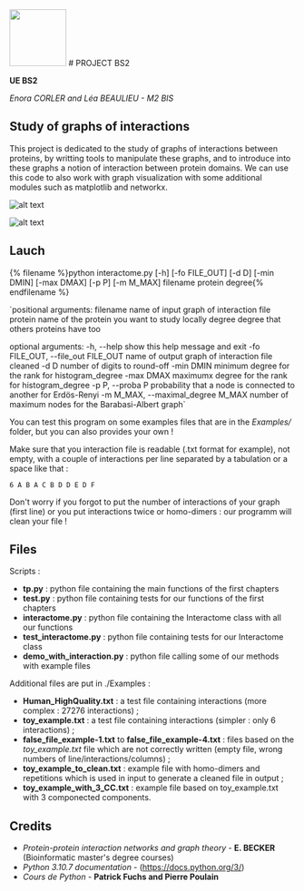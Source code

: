 <img src="https://upload.wikimedia.org/wikipedia/fr/thumb/6/6c/Logo_Universit%C3%A9_Rennes_1_.svg/1280px-Logo_Universit%C3%A9_Rennes_1_.svg.png" height="100px"/>
# PROJECT BS2

**UE BS2**

*Enora CORLER and Léa BEAULIEU - M2 BIS*

## Study of graphs of interactions

This project is dedicated to the study of graphs of interactions between proteins, by writting tools to manipulate these graphs, and to introduce into these graphs a notion of interaction between protein domains. We can use this code to also work with graph visualization with some additional modules such as matplotlib and networkx.


![alt text](https://github.com/enoracrl/Projecyt_BS2/testing/barabasi-albert_graph.png?raw=true)

![alt text](https://github.com/enoracrl/Projecyt_BS2/testing/erdos-renyi_graph.png?raw=true)

## Lauch

{% filename %}python interactome.py [-h] [-fo FILE_OUT] [-d D] [-min DMIN] [-max DMAX] [-p P] [-m M_MAX] filename protein degree{% endfilename %}

`positional arguments:
  filename              name of input graph of interaction file
  protein               name of the protein you want to study locally
  degree                degree that others proteins have too

optional arguments:
  -h, --help            show this help message and exit
  -fo FILE_OUT, --file_out FILE_OUT
                        name of output graph of interaction file cleaned
  -d D                  number of digits to round-off
  -min DMIN             minimum degree for the rank for histogram_degree
  -max DMAX             maximumx degree for the rank for histogram_degree
  -p P, --proba P       probability that a node is connected to another for
                        Erdös-Renyi
  -m M_MAX, --maximal_degree M_MAX
                        number of maximum nodes for the Barabasi-Albert graph`

You can test this program on some examples files that are in the *Examples/* folder, but you can also provides your own !

Make sure that you interaction file is readable (.txt format for example), not empty, with a couple of interactions per line separated by a tabulation or a space like that :

`6
A B
A C
B D
D E
D F `

Don't worry if you forgot to put the number of interactions of your graph (first line) or you put interactions twice or homo-dimers : our programm will clean your file !

## Files 

Scripts :
* **tp.py** : python file containing the main functions of the first chapters 
* **test.py** : python file containing tests for our functions of the first chapters 
* **interactome.py** : python file containing the Interactome class with all our functions
* **test_interactome.py** : python file containing tests for our Interactome class
* **demo_with_interaction.py** : python file calling some of our methods with example files 

Additional files are put in ./Examples :
* **Human_HighQuality.txt** : a test file containing interactions (more complex : 27276 interactions) ;
* **toy_example.txt** : a test file containing interactions (simpler : only 6 interactions) ;
* **false_file_example-1.txt** to **false_file_example-4.txt** : files based on the *toy_example.txt* file which are not correctly written (empty file, wrong numbers of line/interactions/columns) ;
* **toy_example_to_clean.txt** : example file with homo-dimers and repetitions which is used in input to generate a cleaned file in output ;
* **toy_example_with_3_CC.txt** : example file based on toy_example.txt with 3 componected components.

## Credits 
* *Protein-protein interaction networks and graph theory* - **E. BECKER** (Bioinformatic master's degree courses)
* *Python 3.10.7 documentation* - (https://docs.python.org/3/)
* *Cours de Python* - **Patrick Fuchs and Pierre Poulain**
